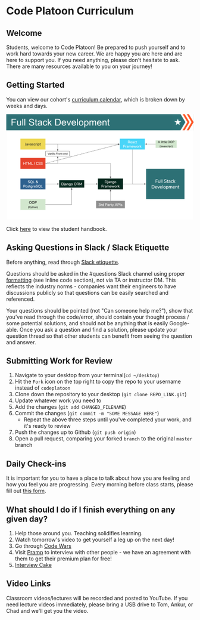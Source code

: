 # Code Platoon Curriculum

## Welcome
Students, welcome to Code Platoon! Be prepared to push yourself and to work hard towards your new career. We are happy you are here and are here to support you. If you need anything, please don't hesitate to ask. There are many resources available to you on your journey!

## Getting Started
You can view our cohort's [curriculum calendar](https://docs.google.com/spreadsheets/d/1Fo75PfkHO6VK4tpnBO4UDC1iwv1yqPNmb9aBI4rwwpM/edit?usp=sharing), which is broken down by weeks and days.

![Fullstack Development](./page-resources/cp_fullstack_development.png)

Click [here](https://docs.google.com/document/d/1KgNFbDhihSJv6OGYjFDhESaDJ6ljOyVoRQse7oQH1I0/edit?usp=sharing) to view the student handbook.

## Asking Questions in Slack / Slack Etiquette
Before anything, read through [Slack etiquette](https://slack.com/blog/collaboration/etiquette-tips-in-slack).

Questions should be asked in the #questions Slack channel using proper [formatting](https://slack.com/help/articles/202288908-Format-your-messages) (see Inline code section), not via TA or instructor DM. This reflects the industry norms - companies want their engineers to have discussions publicly so that questions can be easily searched and referenced.

Your questions should be pointed (not "Can someone help me?"), show that you’ve read through the code/error, should contain your thought process / some potential solutions, and should not be anything that is easily Google-able. Once you ask a question and find a solution, please update your question thread so that other students can benefit from seeing the question and answer.

## Submitting Work for Review
1. Navigate to your desktop from your terminal(`cd ~/desktop`)
2. Hit the `Fork` icon on the top right to copy the repo to your username instead of `codeplatoon`
3. Clone down the repository to your desktop (`git clone REPO_LINK.git`)
4. Update whatever work you need to
5. Add the changes (`git add CHANGED_FILENAME`)
6. Commit the changes (`git commit -m "SOME MESSAGE HERE"`)
   - Repeat the above three steps until you've completed your work, and it's ready to review
7. Push the changes up to Github (`git push origin`)
8. Open a pull request, comparing your forked `branch` to the original `master` branch

## Daily Check-ins
It is important for you to have a place to talk about how you are feeling and how you feel you are progressing. Every morning before class starts, please fill out [this form](https://docs.google.com/forms/d/e/1FAIpQLSe9Z0347S33JRcyMsg8wcV7XE8ExAk80gx6C7jrFseftwuLWQ/viewform).

## What should I do if I finish everything on any given day?
1. Help those around you. Teaching solidifies learning.
2. Watch tomorrow's video to get yourself a leg up on the next day!
3. Go through [Code Wars](https://www.codewars.com/)
4. Visit [Pramp](https://www.pramp.com/promo/codeplatoon) to interview with other people - we have an agreement with them to get their premium plan for free!
5. [Interview Cake](https://www.interviewcake.com/)

## Video Links
Classroom videos/lectures will be recorded and posted to YouTube. If you need lecture videos immediately, please bring a USB drive to Tom, Ankur, or Chad and we'll get you the video.
